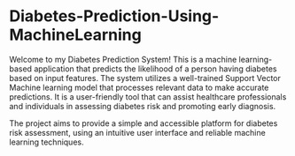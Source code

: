 # Diabetes-Prediction-Using-MachineLearning

Welcome to my Diabetes Prediction System! This is a machine learning-based application that predicts the likelihood of a person having diabetes based on input features. The system utilizes a well-trained Support Vector Machine learning model that processes relevant data to make accurate predictions. It is a user-friendly tool that can assist healthcare professionals and individuals in assessing diabetes risk and promoting early diagnosis.

The project aims to provide a simple and accessible platform for diabetes risk assessment, using an intuitive user interface and reliable machine learning techniques.
